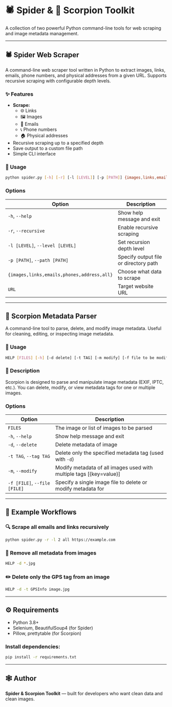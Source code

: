 # 🕷️ Spider & 🦂 Scorpion Toolkit

A collection of two powerful Python command-line tools for web scraping and image metadata management.

---

## 🕷️ Spider Web Scraper

A command-line web scraper tool written in Python to extract images, links, emails, phone numbers, and physical addresses from a given URL. Supports recursive scraping with configurable depth levels.

### ✨ Features

- **Scrape:**
  - 🌐 Links
  - 🖼️ Images
  - 📧 Emails
  - 📞 Phone numbers
  - 🏠 Physical addresses
- Recursive scraping up to a specified depth
- Save output to a custom file path
- Simple CLI interface

### 🧰 Usage

```bash
python spider.py [-h] [-r] [-l [LEVEL]] [-p [PATH]] {images,links,emails,phones,address,all} URL
```

### Options

| Option | Description |
|--------|-------------|
| `-h`, `--help` | Show help message and exit |
| `-r`, `--recursive` | Enable recursive scraping |
| `-l [LEVEL]`, `--level [LEVEL]` | Set recursion depth level |
| `-p [PATH]`, `--path [PATH]` | Specify output file or directory path |
| `{images,links,emails,phones,address,all}` | Choose what data to scrape |
| `URL` | Target website URL |

---

## 🦂 Scorpion Metadata Parser

A command-line tool to parse, delete, and modify image metadata. Useful for cleaning, editing, or inspecting image metadata.

### 🧰 Usage

```bash
HELP [FILES] [-h] [-d delete] [-t TAG] [-m modify] [-f file to be modified or deleted his exif]
```

### 📖 Description

Scorpion is designed to parse and manipulate image metadata (EXIF, IPTC, etc.). You can delete, modify, or view metadata tags for one or multiple images.

### Options

| Option | Description |
|--------|-------------|
| `FILES` | The image or list of images to be parsed |
| `-h`, `--help` | Show help message and exit |
| `-d`, `--delete` | Delete metadata of image|
| `-t TAG`, `--tag TAG` | Delete only the specified metadata tag (used with `-d`) |
| `-m`, `--modify` | Modify metadata of all images used with multiple tags [{key=value}]|
| `-f [FILE]`, `--file [FILE]` | Specify a single image file to delete or modify metadata for |

---

## 🧩 Example Workflows

### 🔍 Scrape all emails and links recursively

```bash
python spider.py -r -l 2 all https://example.com
```

### 🧹 Remove all metadata from images

```bash
HELP -d *.jpg
```

### ✏️ Delete only the GPS tag from an image

```bash
HELP -d -t GPSInfo image.jpg
```

---

## ⚙️ Requirements

- Python 3.8+
- Selenium, BeautifulSoup4 (for Spider)
- Pillow, prettytable (for Scorpion)

### Install dependencies:

```bash
pip install -r requirements.txt
```

---

## 🕸️ Author

**Spider & Scorpion Toolkit** — built for developers who want clean data and clean images.
